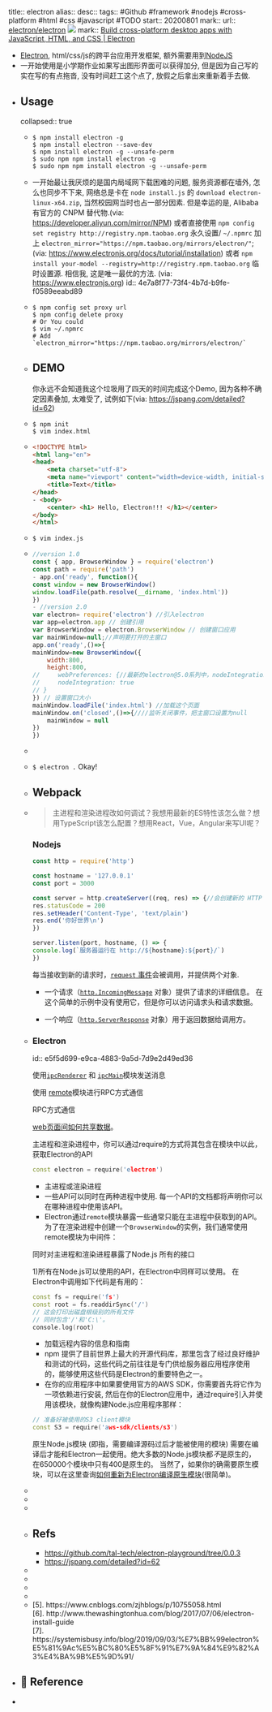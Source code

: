 title:: electron
alias:: 
desc:: 
tags:: #Github #framework #nodejs #cross-platform #html #css #javascript #TODO
start:: 20200801
mark::
url:: [electron/electron](https://github.com/electron/electron) ![](https://img.shields.io/github/stars/electron/electron)
mark:: [Build cross-platform desktop apps with JavaScript, HTML, and CSS | Electron](https://www.electronjs.org/)

  - [Electron](https://github.com/electron/electron), html/css/js的跨平台应用开发框架, 额外需要用到[NodeJS](http://nodejs.cn/learn)
  - 一开始使用是小学期作业如果写出图形界面可以获得加分, 但是因为自己写的实在写的有点拖沓, 没有时间赶工这个点了, 放假之后拿出来重新着手去做.
- ## Usage
  collapsed:: true
  - ```shell
    $ npm install electron -g
    $ npm install electron --save-dev
    $ npm install electron -g --unsafe-perm
    $ sudo npm npm install electron -g
    $ sudo npm npm install electron -g --unsafe-perm
    ```
  - 一开始最让我厌烦的是国内局域网下载困难的问题, 服务资源都在墙外, 怎么也同步不下来, 网络总是卡在 `node install.js` 的 `download electron-linux-x64.zip`, 当然校园网当时也占一部分因素. 但是幸运的是, Alibaba 有官方的 CNPM 替代物.(via: https://developer.aliyun.com/mirror/NPM)  或者直接使用 `npm config set registry http://registry.npm.taobao.org` 永久设置/ `~/.npmrc` 加上 `electron_mirror="https://npm.taobao.org/mirrors/electron/"`;(via: https://www.electronjs.org/docs/tutorial/installation)  或者 `npm install your-model --registry=http://registry.npm.taobao.org` 临时设置源. 相信我, 这是唯一最优的方法. (via: https://www.electronjs.org)
    id:: 4e7a8f77-73f4-4b7d-b9fe-f0589eeabd89
  - ```shell
    $ npm config set proxy url
    $ npm config delete proxy
    # Or You could 
    $ vim ~/.npmrc
    # Add `electron_mirror="https://npm.taobao.org/mirrors/electron/`
    ```
  - ## DEMO
    
    你永远不会知道我这个垃圾用了四天的时间完成这个Demo, 因为各种不确定因素叠加, 太难受了, 试例如下(via: https://jspang.com/detailed?id=62)
  - ```shell
    $ npm init
    $ vim index.html
    ```
  - ```html
    <!DOCTYPE html>
    <html lang="en">
    <head>
        <meta charset="utf-8">
        <meta name="viewport" content="width=device-width, initial-scale=1.0">
        <title>Text</title>
    </head>
    - <body>
        <center> <h1> Hello, Electron!!! </h1></center>
    </body>
    </html>
    ```
  - `$ vim index.js`
  - ```javascript
    //version 1.0
    const { app, BrowserWindow } = require('electron')
    const path = require('path')
    - app.on('ready', function(){
    const window = new BrowserWindow()
    window.loadFile(path.resolve(__dirname, 'index.html'))
    })
    - //version 2.0
    var electron= require('electron') //引入electron
    var app=electron.app // 创建引用
    var BrowserWindow = electron.BrowserWindow // 创建窗口应用
    var mainWindow=null;//声明要打开的主窗口
    app.on('ready',()=>{
    mainWindow=new BrowserWindow({
        width:800, 
        height:800,
    //     webPreferences: {//最新的electron@5.0系列中，nodeIntegration参数默认是false。而在以前版本的electron中，这个nodeIntegration参数，默认为true。
    //     nodeIntegration: true
    // }
    }) // 设置窗口大小
    mainWindow.loadFile('index.html') //加载这个页面
    mainWindow.on('closed',()=>{////监听关闭事件，把主窗口设置为null
        mainWindow = null
    })
    })
    ```
  -
  - `$ electron .` Okay!
  - ## Webpack
  - > 主进程和渲染进程改如何调试？我想用最新的ES特性该怎么做？想用TypeScript该怎么配置？想用React，Vue，Angular来写UI呢？
    ### Nodejs
    
    ```javascript
    const http = require('http')
    
    const hostname = '127.0.0.1'
    const port = 3000
    
    const server = http.createServer((req, res) => {//会创建新的 HTTP 服务器并返回它
    res.statusCode = 200
    res.setHeader('Content-Type', 'text/plain')
    res.end('你好世界\n')
    })
    
    server.listen(port, hostname, () => {
    console.log(`服务器运行在 http://${hostname}:${port}/`)
    })
    ```
    
    每当接收到新的请求时，[`request` 事件](http://nodejs.cn/api/http.html#http_event_request)会被调用，并提供两个对象.
    
    + 一个请求（[`http.IncomingMessage`](http://nodejs.cn/api/http.html#http_class_http_incomingmessage) 对象）提供了请求的详细信息。 在这个简单的示例中没有使用它，但是你可以访问请求头和请求数据。
    
    + 一个响应（[`http.ServerResponse`](http://nodejs.cn/api/http.html#http_class_http_serverresponse) 对象）用于返回数据给调用方。
  - ### Electron
    id:: e5f5d699-e9ca-4883-9a5d-7d9e2d49ed36
    
    使用[`ipcRenderer`](https://www.electronjs.org/docs/api/ipc-renderer) 和 [`ipcMain`](https://www.electronjs.org/docs/api/ipc-main)模块发送消息
    
    使用 [remote](https://www.electronjs.org/docs/api/remote)模块进行RPC方式通信
    
    RPC方式通信
    
    [web页面间如何共享数据](https://www.electronjs.org/docs/faq#how-to-share-data-between-web-pages)。
    
    主进程和渲染进程中，你可以通过require的方式将其包含在模块中以此，获取Electron的API
    
    ```cpp
    const electron = require('electron')
    ```
    
    + 主进程或渲染进程
    + 一些API可以同时在两种进程中使用. 每一个API的文档都将声明你可以在哪种进程中使用该API。
    + Electron通过`remote`模块暴露一些通常只能在主进程中获取到的API。 为了在渲染进程中创建一个`BrowserWindow`的实例，我们通常使用remote模块为中间件：
    
    
    同时对主进程和渲染进程暴露了Node.js 所有的接口
    
    1)所有在Node.js可以使用的API，在Electron中同样可以使用。 在Electron中调用如下代码是有用的：
    
    ```cpp
    const fs = require('fs')
    const root = fs.readdirSync('/')
    // 这会打印出磁盘根级别的所有文件
    // 同时包含'/'和'C:\'。
    console.log(root)
    ```
    
    + 加载远程内容的信息和指南
    + npm 提供了目前世界上最大的开源代码库，那里包含了经过良好维护和测试的代码，这些代码之前往往是专门供给服务器应用程序使用的，能够使用这些代码是Electron的重要特色之一。
    + 在你的应用程序中如果要使用官方的AWS SDK，你需要首先将它作为一项依赖进行安装, 然后在你的Electron应用中，通过require引入并使用该模块，就像构建Node.js应用程序那样：
    
    ```cpp
    // 准备好被使用的S3 client模块
    const S3 = require('aws-sdk/clients/s3')
    ```
    
    原生Node.js模块 (即指，需要编译源码过后才能被使用的模块) 需要在编译后才能和Electron一起使用。绝大多数的Node.js模块都*不*是原生的， 在650000个模块中只有400是原生的。 当然了，如果你的确需要原生模块，可以在这里查询[如何重新为Electron编译原生模块](https://www.electronjs.org/docs/tutorial/using-native-node-modules)(很简单)。
  -
  -
  -
  - ## Refs
    - https://github.com/tal-tech/electron-playground/tree/0.0.3
    - https://jspang.com/detailed?id=62
  -
  -
  -
  -
  - <div id="j5">[5]. https://www.cnblogs.com/zjhblogs/p/10755058.html</div>
    <div id="j6">[6]. http://www.thewashingtonhua.com/blog/2017/07/06/electron-install-guide</div>
    <div id="j7">[7]. https://systemisbusy.info/blog/2019/09/03/%E7%BB%99electron%E5%81%9Ac%E5%BC%80%E5%8F%91%E7%9A%84%E9%82%A3%E4%BA%9B%E5%9D%91/</div>
- ## 📃 Reference
-